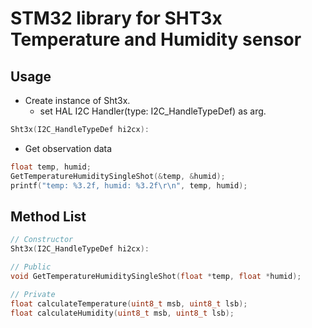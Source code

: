 # STM32 library for SHT3x Temperature and Humidity sensor

## Usage
- Create instance of Sht3x.
  - set HAL I2C Handler(type: I2C_HandleTypeDef) as arg.
```cpp
Sht3x(I2C_HandleTypeDef hi2cx):
```
- Get observation data
```cpp
float temp, humid;
GetTemperatureHumiditySingleShot(&temp, &humid);
printf("temp: %3.2f, humid: %3.2f\r\n", temp, humid);
```

## Method List
```cpp
// Constructor
Sht3x(I2C_HandleTypeDef hi2cx):

// Public
void GetTemperatureHumiditySingleShot(float *temp, float *humid);

// Private
float calculateTemperature(uint8_t msb, uint8_t lsb);
float calculateHumidity(uint8_t msb, uint8_t lsb);
```
